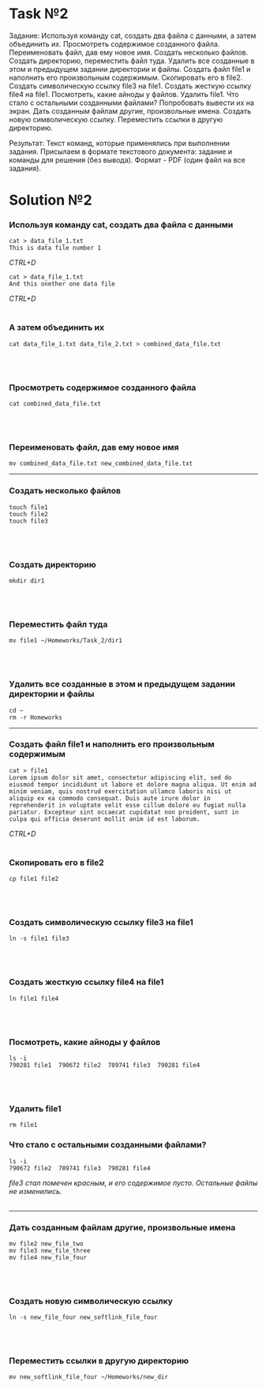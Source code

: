 # Task №2
Задание:
Используя команду cat, создать два файла с данными, а затем объединить их. Просмотреть содержимое созданного файла. Переименовать файл, дав ему новое имя.
Создать несколько файлов. Создать директорию, переместить файл туда. Удалить все созданные в этом и предыдущем задании директории и файлы.
Создать файл file1 и наполнить его произвольным содержимым. Скопировать его в file2. Создать символическую ссылку file3 на file1. Создать жесткую ссылку file4 на file1. Посмотреть, какие айноды у файлов. Удалить file1. Что стало с остальными созданными файлами? Попробовать вывести их на экран.
Дать созданным файлам другие, произвольные имена. Создать новую символическую ссылку. Переместить ссылки в другую директорию.

Результат:
Текст команд, которые применялись при выполнении задания. Присылаем в формате текстового документа: задание и команды для решения (без вывода). Формат - PDF (один файл на все задания).

# Solution №2
### Используя команду cat, создать два файла с данными
```linux
cat > data_file_1.txt
This is data file number 1
``` 
*CTRL+D*
```linux
cat > data_file_1.txt
And this onether one data file
```
*CTRL+D*
<br/>
<br/>

### А затем объединить их
```linux
cat data_file_1.txt data_file_2.txt > combined_data_file.txt
```
<br/>
<br/>

### Просмотреть содержимое созданного файла
```linux
cat combined_data_file.txt
```
<br/>
<br/>

### Переименовать файл, дав ему новое имя
```linux
mv combined_data_file.txt new_combined_data_file.txt
```
***
### Создать несколько файлов
```linux
touch file1
touch file2
touch file3
```
<br/>
<br/>

### Создать директорию
```linux
mkdir dir1
```
<br/>
<br/>

### Переместить файл туда
```linux
mv file1 ~/Homeworks/Task_2/dir1
```
<br/>
<br/>

### Удалить все созданные в этом и предыдущем задании директории и файлы
```linux
cd ~
rm -r Homeworks
```
***
### Создать файл file1 и наполнить его произвольным содержимым
```linux
cat > file1
Lorem ipsum dolor sit amet, consectetur adipiscing elit, sed do eiusmod tempor incididunt ut labore et dolore magna aliqua. Ut enim ad minim veniam, quis nostrud exercitation ullamco laboris nisi ut aliquip ex ea commodo consequat. Duis aute irure dolor in reprehenderit in voluptate velit esse cillum dolore eu fugiat nulla pariatur. Excepteur sint occaecat cupidatat non proident, sunt in culpa qui officia deserunt mollit anim id est laborum.
```
*CTRL+D*
<br/>
<br/>

### Скопировать его в file2
```linux
cp file1 file2
```
<br/>
<br/>

### Создать символическую ссылку file3 на file1
```linux
ln -s file1 file3
```
<br/>
<br/>

### Создать жесткую ссылку file4 на file1
```linux
ln file1 file4
```
<br/>
<br/>

### Посмотреть, какие айноды у файлов
```linux
ls -i
790281 file1  790672 file2  789741 file3  790281 file4
```
<br/>
<br/>

### Удалить file1
```linux
rm file1
```
### Что стало с остальными созданными файлами?
```linux
ls -i
790672 file2  789741 file3  790281 file4
```
*file3 стал помечен красным, и его содержимое пусто. Остальные файлы не изменились.*
<br/>
<br/>
***

### Дать созданным файлам другие, произвольные имена
```linux
mv file2 new_file_two
mv file3 new_file_three
mv file4 new_file_four
```
<br/>
<br/>

### Создать новую символическую ссылку
```linux
ln -s new_file_four new_softlink_file_four
```
<br/>
<br/>

### Переместить ссылки в другую директорию
```linux
mv new_softlink_file_four ~/Homeworks/new_dir
```